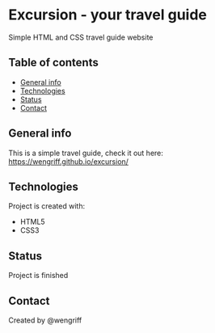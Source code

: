 # Excursion - your travel guide

Simple HTML and CSS travel guide website

## Table of contents
* [General info](#general-info)
* [Technologies](#technologies)
* [Status](#status)
* [Contact](#contact)

## General info

This is a simple travel guide, check it out here: https://wengriff.github.io/excursion/

## Technologies
Project is created with:
* HTML5
* CSS3

## Status

Project is finished

## Contact

Created by @wengriff